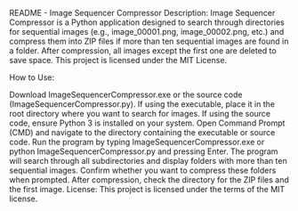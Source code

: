 README - Image Sequencer Compressor
Description:
Image Sequencer Compressor is a Python application designed to search through directories for sequential images (e.g., image_00001.png, image_00002.png, etc.) and compress them into ZIP files if more than ten sequential images are found in a folder. After compression, all images except the first one are deleted to save space. This project is licensed under the MIT License.

How to Use:

Download ImageSequencerCompressor.exe or the source code (ImageSequencerCompressor.py).
If using the executable, place it in the root directory where you want to search for images. If using the source code, ensure Python 3 is installed on your system.
Open Command Prompt (CMD) and navigate to the directory containing the executable or source code.
Run the program by typing ImageSequencerCompressor.exe or python ImageSequencerCompressor.py and pressing Enter.
The program will search through all subdirectories and display folders with more than ten sequential images.
Confirm whether you want to compress these folders when prompted.
After compression, check the directory for the ZIP files and the first image.
License:
This project is licensed under the terms of the MIT license.
